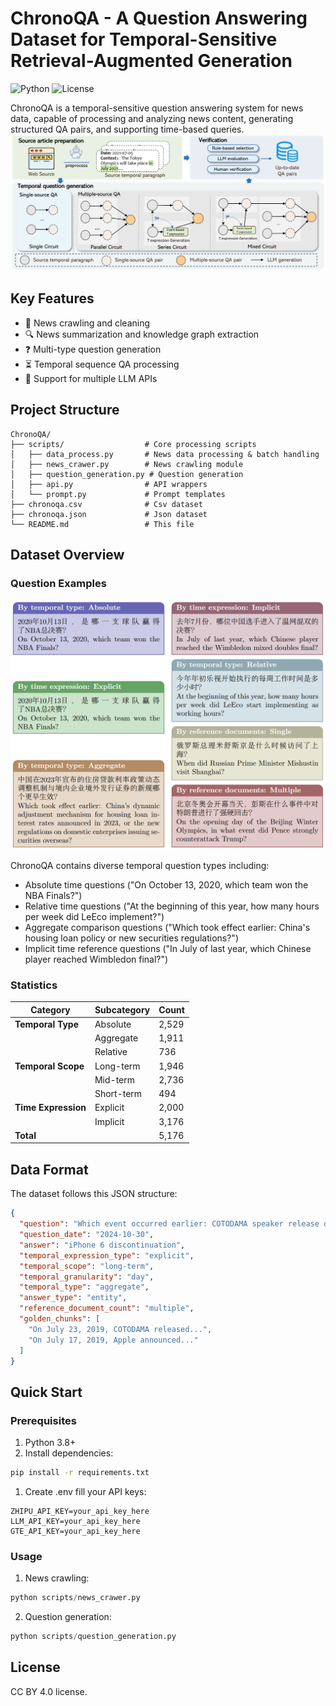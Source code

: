 # ChronoQA - A Question Answering Dataset for Temporal-Sensitive Retrieval-Augmented Generation

![Python](https://img.shields.io/badge/Python-3.8+-blue.svg)
![License](https://img.shields.io/badge/License-MIT-green.svg)

ChronoQA is a temporal-sensitive question answering system for news data, capable of processing and analyzing news content, generating structured QA pairs, and supporting time-based queries.
![Examples](./imgs/dataset.png)

## Key Features

- 📰 News crawling and cleaning
- 🔍 News summarization and knowledge graph extraction
- ❓ Multi-type question generation
- ⏳ Temporal sequence QA processing
- 🤖 Support for multiple LLM APIs

## Project Structure
```
ChronoQA/
├── scripts/                  # Core processing scripts
│   ├── data_process.py       # News data processing & batch handling
│   ├── news_crawer.py        # News crawling module 
│   ├── question_generation.py # Question generation
│   ├── api.py                # API wrappers
│   └── prompt.py             # Prompt templates
├── chronoqa.csv              # Csv dataset
├── chronoqa.json             # Json dataset
└── README.md                 # This file
```


## Dataset Overview

### Question Examples

![Examples](./imgs/questions.png)

ChronoQA contains diverse temporal question types including:
- Absolute time questions ("On October 13, 2020, which team won the NBA Finals?")
- Relative time questions ("At the beginning of this year, how many hours per week did LeEco implement?")
- Aggregate comparison questions ("Which took effect earlier: China's housing loan policy or new securities regulations?")
- Implicit time reference questions ("In July of last year, which Chinese player reached Wimbledon final?")

### Statistics

| Category              | Subcategory       | Count |
|-----------------------|-------------------|-------|
| **Temporal Type**     | Absolute          | 2,529 |
|                       | Aggregate         | 1,911 |
|                       | Relative          | 736   |
| **Temporal Scope**    | Long-term         | 1,946 |
|                       | Mid-term          | 2,736 |
|                       | Short-term        | 494   |
| **Time Expression**  | Explicit          | 2,000 |
|                       | Implicit          | 3,176 |
| **Total**            |                   | 5,176 |

## Data Format

The dataset follows this JSON structure:

```json
{
  "question": "Which event occurred earlier: COTODAMA speaker release or iPhone 6 discontinuation?",
  "question_date": "2024-10-30",
  "answer": "iPhone 6 discontinuation",
  "temporal_expression_type": "explicit",
  "temporal_scope": "long-term",
  "temporal_granularity": "day",
  "temporal_type": "aggregate",
  "answer_type": "entity",
  "reference_document_count": "multiple",
  "golden_chunks": [
    "On July 23, 2019, COTODAMA released...",
    "On July 17, 2019, Apple announced..."
  ]
}

```

## Quick Start

### Prerequisites

1. Python 3.8+
2. Install dependencies:

```bash
pip install -r requirements.txt
```

1. Create .env fill your API keys:
```plaintext
ZHIPU_API_KEY=your_api_key_here
LLM_API_KEY=your_api_key_here
GTE_API_KEY=your_api_key_here
```

### Usage
1. News crawling:
```python
python scripts/news_crawer.py
 ```

2. Question generation:
```python
python scripts/question_generation.py
 ```


## License
 CC BY 4.0 license. 